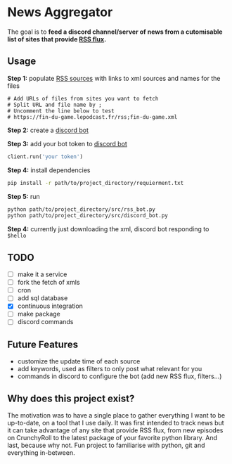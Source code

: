 # News Aggregator

The goal is to **feed a discord channel/server of news from a cutomisable list of sites that provide [RSS flux](https://en.wikipedia.org/wiki/RSS).** 

## Usage

**Step 1:** populate [RSS sources](./rss_sources.txt) with links to xml sources and names for the files

```
# Add URLs of files from sites you want to fetch
# Split URL and file name by ;
# Uncomment the line below to test
# https://fin-du-game.lepodcast.fr/rss;fin-du-game.xml
```
**Step 2:** create a [discord bot](https://discordpy.readthedocs.io/en/stable/discord.html)

**Step 3:** add your bot token to [discord bot](./src/discord_bot.py)
```python
client.run('your token')
```

**Step 4:** install dependencies
```bash
pip install -r path/to/project_directory/requierment.txt
```

**Step 5:** run 
```bash 
python path/to/project_directory/src/rss_bot.py
python path/to/project_directory/src/discord_bot.py
```

**Step 4:** currently just downloading the xml, discord bot responding to `$hello`

## TODO

- [ ] make it a service
- [ ] fork the fetch of xmls
- [ ] cron
- [ ] add sql database
- [x] continuous integration
- [ ] make package
- [ ] discord commands

## Future Features

- customize the update time of each source
- add keywords, used as filters to only post what relevant for you
- commands in discord to configure the bot (add new RSS flux, filters...)

## Why does this project exist?
The motivation was to have a single place to gather everything I want to be up-to-date, on a tool that I use daily. It was first intended to track news but it can take advantage of any site that provide RSS flux, from new episodes on CrunchyRoll to the latest package of your favorite python library.
And last, because why not. Fun project to familiarise with python, git and everything in-between.